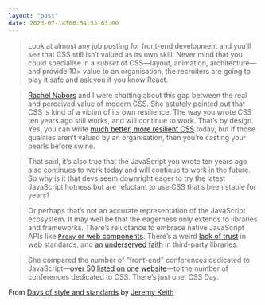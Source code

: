 ```yaml
---
layout: "post"
date: 2023-07-14T00:54:33-03:00
---
```


> Look at almost any job posting for front-end development and you’ll see that CSS still isn’t valued as its own skill. Never mind that you could specialise in a _subset_ of CSS—layout, animation, architecture—and provide 10× value to an organisation, the recruiters are going to play it safe and ask you if you know React.

> [Rachel Nabors](http://rachelnabors.com/) and I were chatting about this gap between the real and perceived value of modern CSS. She astutely pointed out that CSS is kind of a victim of its own resilience. The way you wrote CSS ten years ago still works, and will continue to work. That’s by design. Yes, you can write [much better, more resilient CSS](https://moderncss.dev/modern-css-for-dynamic-component-based-architecture/) today, but if those qualities aren’t valued by an organisation, then you’re casting your pearls before swine.

> That said, it’s also true that the JavaScript you wrote ten years ago also continues to work today and will continue to work in the future. So why is it that devs seem downright eager to try the latest JavaScript hotness but are reluctant to use CSS that’s been stable for years?

> Or perhaps that’s not an accurate representation of the JavaScript ecosystem. It may well be that the eagerness only extends to libraries and frameworks. There’s reluctance to embrace native JavaScript APIs like [`Proxy` or web components](https://adactio.com/links/20192). There’s a weird [lack of trust](https://adactio.com/journal/19021) in web standards, and [an underserved faith](https://adactio.com/journal/19029) in third-party libraries.

> She compared the number of “front-end” conferences dedicated to JavaScript—[over 50 listed on one website](https://dev.events/)—to the number of conferences dedicated to CSS. There’s just one. CSS Day.

From [Days of style and standards](https://adactio.com/journal/20238) by [Jeremy Keith](https://adactio.com/)
